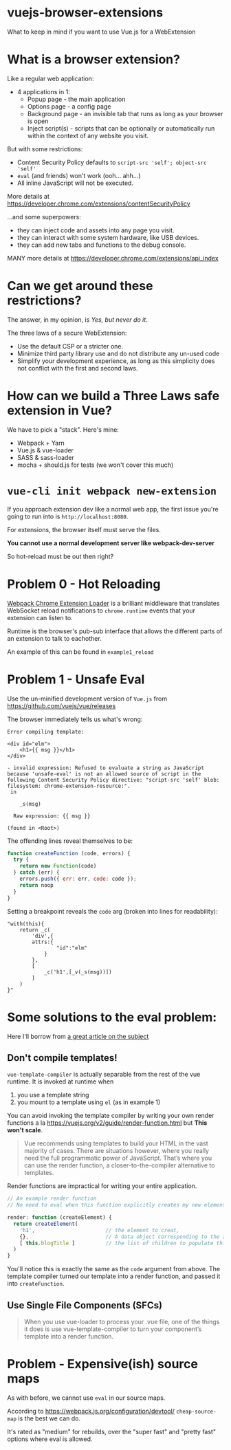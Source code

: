 # vuejs-browser-extensions

What to keep in mind if you want to use Vue.js for a WebExtension


# What is a browser extension?

Like a regular web application:

* 4 applications in 1:
  * Popup page - the main application
  * Options page - a config page
  * Background page - an invisible tab that runs as long as your browser is open
  * Inject script(s) - scripts that can be optionally or automatically run within the context of any website you visit.

But with some restrictions:

* Content Security Policy defaults to `script-src 'self'; object-src 'self'`
* `eval` (and friends) won't work (ooh... ahh...)
* All inline JavaScript will not be executed.

More details at https://developer.chrome.com/extensions/contentSecurityPolicy

...and some superpowers:

* they can inject code and assets into any page you visit.
* they can interact with some system hardware, like USB devices.
* they can add new tabs and functions to the debug console.

MANY more details at https://developer.chrome.com/extensions/api_index


# Can we get around these restrictions?

The answer, in my opinion, is *Yes, but never do it*.

The three laws of a secure WebExtension:

* Use the default CSP or a stricter one.
* Minimize third party library use and do not distribute any un-used code
* Simplify your development experience, as long as this simplicity does not conflict with the first and second laws.

# How can we build a Three Laws safe extension in Vue?

We have to pick a "stack".  Here's mine:

* Webpack + Yarn
* Vue.js & vue-loader
* SASS & sass-loader
* mocha + should.js for tests (we won't cover this much)

# `vue-cli init webpack new-extension`

If you approach extension dev like a normal web app, the first issue you're going to run into is `http://localhost:8080`.

For extensions, the browser itself must serve the files.

**You cannot use a normal development server like webpack-dev-server**

So hot-reload must be out then right?

# Problem 0 - Hot Reloading

[Webpack Chrome Extension Loader](https://github.com/rubenspgcavalcante/webpack-chrome-extension-reloader) is a brilliant middleware that translates WebSocket reload notifications to `chrome.runtime` events that your extension can listen to.

Runtime is the browser's pub-sub interface that allows the different parts of an extension to talk to eachother. 

An example of this can be found in `example1_reload`

# Problem 1 - Unsafe Eval

Use the un-minified development version of `Vue.js` from https://github.com/vuejs/vue/releases

The browser immediately tells us what's wrong:

```
Error compiling template:

<div id="elm">
   	<h1>{{ msg }}</h1>
</div>

- invalid expression: Refused to evaluate a string as JavaScript because 'unsafe-eval' is not an allowed source of script in the following Content Security Policy directive: "script-src 'self' blob: filesystem: chrome-extension-resource:".
 in

    _s(msg)

  Raw expression: {{ msg }}

(found in <Root>)
```

The offending lines reveal themselves to be:

```JavaScript
function createFunction (code, errors) {
  try {
    return new Function(code)
  } catch (err) {
    errors.push({ err: err, code: code });
    return noop
  }
}
```

Setting a breakpoint reveals the `code` arg (broken into lines for readability):

```
"with(this){
	return _c(
		'div',{
		attrs:{
				"id":"elm"
			}
		},
		[
			_c('h1',[_v(_s(msg))])
		]
	)
}"
```

# Some solutions to the eval problem:

Here I'll borrow from [a great article on the subject](https://vuejsdevelopers.com/2017/05/08/vue-js-chrome-extension/)

## Don't compile templates!

`vue-template-compiler` is actually separable from the rest of the vue runtime.  It is invoked at runtime when

1. you use a template string
2. you mount to a template using `el` (as in example 1)

You can avoid invoking the template compiler by writing your own render functions a la https://vuejs.org/v2/guide/render-function.html but **This won't scale**.

> Vue recommends using templates to build your HTML in the vast majority of cases. There are situations however, where you really need the full programmatic power of JavaScript. That’s where you can use the render function, a closer-to-the-compiler alternative to templates.

Render functions are impractical for writing your entire application.  

```JavaScript
// An example render function
// No need to eval when this function explicitly creates my new element.

render: function (createElement) {
  return createElement(
  	'h1', 						// the element to creat,
  	{},						    // A data object corresponding to the attributess
  	[ this.blogTitle ] 			// the list of children to populate this new element
  )
}
```

You'll notice this is exactly the same as the `code` argument from above.  The template compiler turned our template into a render function, and passed it into `createFunction`.

## Use Single File Components (SFCs)

> When you use vue-loader to process your .vue file, one of the things it does is use vue-template-compiler to turn your component’s template into a render function.



# Problem - Expensive(ish) source maps

As with before, we cannot use `eval` in our source maps.

According to https://webpack.js.org/configuration/devtool/ `cheap-source-map` is the best we can do.  

It's rated as "medium" for rebuilds, over the "super fast" and "pretty fast" options where eval is allowed.
